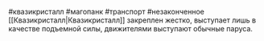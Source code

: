 #квазикристалл #магопанк #транспорт #незаконченное 
[[Квазикристалл|Квазикристалл]] закреплен жестко, выступает лишь в качестве подъемной силы, движителями выступают обычные паруса.